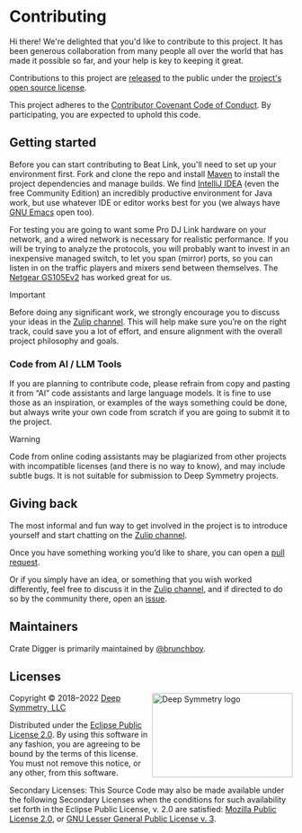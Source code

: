 # Contributing

Hi there! We're delighted that you'd like to contribute to this project.
It has been generous collaboration from many people all over the world
that has made it possible so far, and your help is key to keeping it
great.

Contributions to this project are [released][contributions-released]
to the public under the [project's open source license](#licenses).

This project adheres to the
[Contributor Covenant Code of Conduct][covenant].
By participating, you are expected to uphold this code.

## Getting started

Before you can start contributing to Beat Link, you'll need to set up
your environment first. Fork and clone the repo and install
[Maven][maven] to install the project dependencies and manage builds.
We find [IntelliJ IDEA][idea] (even the free Community Edition) an
incredibly productive environment for Java work, but use whatever IDE
or editor works best for you (we always have [GNU Emacs][emacs] open
too).

For testing you are going to want some Pro DJ Link hardware on your
network, and a wired network is necessary for realistic performance.
If you will be trying to analyze the protocols, you will probably want
to invest in an inexpensive managed switch, to let you span (mirror)
ports, so you can listen in on the traffic players and mixers send
between themselves. The [Netgear GS105Ev2][switch] has worked great
for us.

> [!IMPORTANT]
> Before doing any significant work, we strongly encourage you to discuss your ideas in the [Zulip channel][zulip].
> This will help make sure you’re on the right track, could save you a lot of effort, and ensure alignment with the overall project philosophy and goals.

### Code from AI / LLM Tools

If you are planning to contribute code, please refrain from copy and pasting it from “AI” code assistants and large language models.
It is fine to use those as an inspiration, or examples of the ways something could be done, but always write your own code from scratch if you are going to submit it to the project.

> [!WARNING]
> Code from online coding assistants may be plagiarized from other projects with incompatible licenses (and there is no way to know), and may include subtle bugs.
> It is not suitable for submission to Deep Symmetry projects.

## Giving back

The most informal and fun way to get involved in the project is to
introduce yourself and start chatting on the [Zulip
channel][zulip].

Once you have something working you’d like to share, you can open a
[pull request][pulls].

Or if you simply have an idea, or something that you wish worked differently, feel free to discuss it in the [Zulip channel][zulip], and if directed to do so by the community there, open an [issue][issues].
## Maintainers

Crate Digger is primarily maintained by [@brunchboy][brunchboy].

## Licenses

<a href="http://deepsymmetry.org"><img src="doc/assets/DS-logo-github.png"
      align="right" alt="Deep Symmetry logo" width="250" height="150"></a>
Copyright © 2018–2022 [Deep Symmetry, LLC][deep-symmetry]

Distributed under the [Eclipse Public License
2.0](https://opensource.org/licenses/EPL-2.0). By using this software
in any fashion, you are agreeing to be bound by the terms of this
license. You must not remove this notice, or any other, from this
software.

Secondary Licenses: This Source Code may also be made available under
the following Secondary Licenses when the conditions for such
availability set forth in the Eclipse Public License, v. 2.0 are
satisfied: [Mozilla Public License
2.0](https://www.mozilla.org/en-US/MPL/2.0/), or [GNU Lesser General
Public License v. 3](https://opensource.org/licenses/LGPL-3.0).

[brunchboy]: https://github.com/brunchboy
[contributions-released]: https://help.github.com/articles/github-terms-of-service/#6-contributions-under-repository-license
[covenant]: https://contributor-covenant.org/
[deep-symmetry]: https://deepsymmetry.org
[emacs]: https://www.gnu.org/software/emacs/
[idea]: https://www.jetbrains.com/idea/
[issues]: https://github.com/Deep-Symmetry/crate-digger/issues
[maven]: https://maven.apache.org
[pulls]: https://github.com/Deep-Symmetry/crate-digger/pulls
[switch]: https://smile.amazon.com/gp/product/B00HGLVZLY/
[zulip]: https://deep-symmetry.zulipchat.com/#narrow/stream/275855-dysentery-.26-crate-digger
